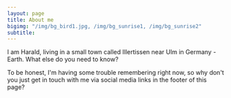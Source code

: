 ```yaml
---
layout: page
title: About me
bigimg: "/img/bg_bird1.jpg, /img/bg_sunrise1, /img/bg_sunrise2"
subtitle:
---
```


I am Harald, living in a small town called Illertissen near Ulm in Germany - Earth.
What else do you need to know?

To be honest, I'm having some trouble remembering right now, so why don't you just get in touch with me via social media links in the footer of this page?

